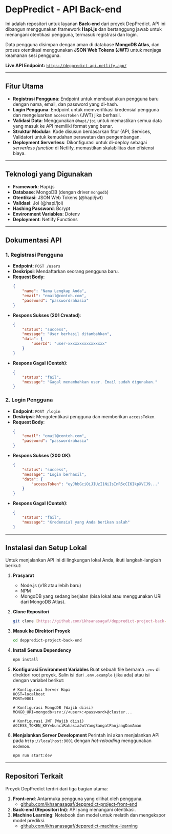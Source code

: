 # DepPredict - API Back-end

Ini adalah repositori untuk layanan **Back-end** dari proyek DepPredict. API ini dibangun menggunakan framework **Hapi.js** dan bertanggung jawab untuk menangani otentikasi pengguna, termasuk registrasi dan login.

Data pengguna disimpan dengan aman di database **MongoDB Atlas**, dan proses otentikasi menggunakan **JSON Web Tokens (JWT)** untuk menjaga keamanan sesi pengguna.

**Live API Endpoint:** [`https://deppredict-api.netlify.app/`](https://deppredict-api.netlify.app/)

---

## Fitur Utama

-   **Registrasi Pengguna**: Endpoint untuk membuat akun pengguna baru dengan nama, email, dan password yang di-hash.
-   **Login Pengguna**: Endpoint untuk memverifikasi kredensial pengguna dan mengeluarkan `accessToken` (JWT) jika berhasil.
-   **Validasi Data**: Menggunakan `@hapi/joi` untuk memastikan semua data yang masuk ke API memiliki format yang benar.
-   **Struktur Modular**: Kode disusun berdasarkan fitur (API, Services, Validator) untuk kemudahan perawatan dan pengembangan.
-   **Deployment Serverless**: Dikonfigurasi untuk di-deploy sebagai *serverless function* di Netlify, memastikan skalabilitas dan efisiensi biaya.

---

## Teknologi yang Digunakan

-   **Framework**: Hapi.js
-   **Database**: MongoDB (dengan driver `mongodb`)
-   **Otentikasi**: JSON Web Tokens (@hapi/jwt)
-   **Validasi**: Joi (@hapi/joi)
-   **Hashing Password**: Bcrypt
-   **Environment Variables**: Dotenv
-   **Deployment**: Netlify Functions

---

## Dokumentasi API

### 1. Registrasi Pengguna

-   **Endpoint**: `POST /users`
-   **Deskripsi**: Mendaftarkan seorang pengguna baru.
-   **Request Body**:
    ```json
    {
        "name": "Nama Lengkap Anda",
        "email": "email@contoh.com",
        "password": "passwordrahasia"
    }
    ```
-   **Respons Sukses (201 Created)**:
    ```json
    {
        "status": "success",
        "message": "User berhasil ditambahkan",
        "data": {
            "userId": "user-xxxxxxxxxxxxxxxx"
        }
    }
    ```
-   **Respons Gagal (Contoh)**:
    ```json
    {
        "status": "fail",
        "message": "Gagal menambahkan user. Email sudah digunakan."
    }
    ```

### 2. Login Pengguna

-   **Endpoint**: `POST /login`
-   **Deskripsi**: Mengotentikasi pengguna dan memberikan `accessToken`.
-   **Request Body**:
    ```json
    {
        "email": "email@contoh.com",
        "password": "passwordrahasia"
    }
    ```
-   **Respons Sukses (200 OK)**:
    ```json
    {
        "status": "success",
        "message": "Login berhasil",
        "data": {
            "accessToken": "eyJhbGciOiJIUzI1NiIsInR5cCI6IkpXVCJ9..."
        }
    }
    ```
-   **Respons Gagal (Contoh)**:
    ```json
    {
        "status": "fail",
        "message": "Kredensial yang Anda berikan salah"
    }
    ```

---

## Instalasi dan Setup Lokal

Untuk menjalankan API ini di lingkungan lokal Anda, ikuti langkah-langkah berikut:

1.  **Prasyarat**
    -   Node.js (v18 atau lebih baru)
    -   NPM
    -   MongoDB yang sedang berjalan (bisa lokal atau menggunakan URI dari MongoDB Atlas).

2.  **Clone Repositori**
    ```bash
    git clone [https://github.com/ikhsanasagaf/deppredict-project-back-end.git](https://github.com/ikhsanasagaf/deppredict-project-back-end.git)
    ```

3.  **Masuk ke Direktori Proyek**
    ```bash
    cd deppredict-project-back-end
    ```

4.  **Install Semua Dependency**
    ```bash
    npm install
    ```

5.  **Konfigurasi Environment Variables**
    Buat sebuah file bernama `.env` di direktori root proyek. Salin isi dari `.env.example` (jika ada) atau isi dengan variabel berikut:
    ```env
    # Konfigurasi Server Hapi
    HOST=localhost
    PORT=9001

    # Konfigurasi MongoDB (Wajib diisi)
    MONGO_URI=mongodb+srv://<user>:<password>@cluster...

    # Konfigurasi JWT (Wajib diisi)
    ACCESS_TOKEN_KEY=kunciRahasiaJwtYangSangatPanjangDanAman
    ```

6.  **Menjalankan Server Development**
    Perintah ini akan menjalankan API pada `http://localhost:9001` dengan *hot-reloading* menggunakan `nodemon`.
    ```bash
    npm run start:dev
    ```

---

## Repositori Terkait

Proyek DepPredict terdiri dari tiga bagian utama:

1.  **Front-end**: Antarmuka pengguna yang dilihat oleh pengguna.
    -   [github.com/ikhsanasagaf/deppredict-project-front-end](https://github.com/ikhsanasagaf/deppredict-project-front-end)
2.  **Back-end (Repositori Ini)**: API yang menangani otentikasi.
3.  **Machine Learning**: Notebook dan model untuk melatih dan mengekspor model prediksi.
    -   [github.com/ikhsanasagaf/deppredict-machine-learning](https://github.com/ikhsanasagaf/deppredict-machine-learning)
